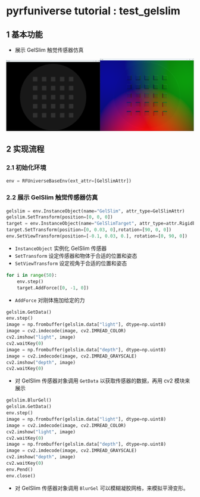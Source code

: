 # pyrfuniverse tutorial : test_gelslim

## 1 基本功能

- 展示 GelSlim 触觉传感器仿真

<img src="../Image/gelslim/depth.png" width=50%><img src="../Image/gelslim/light.png" width=50%>

## 2 实现流程

### 2.1 初始化环境

```python
env = RFUniverseBaseEnv(ext_attr=[GelSlimAttr])
```

### 2.2 展示 GelSlim 触觉传感器仿真

```python
gelslim = env.InstanceObject(name="GelSlim", attr_type=GelSlimAttr)
gelslim.SetTransform(position=[0, 0, 0])
target = env.InstanceObject(name="GelSlimTarget", attr_type=attr.RigidbodyAttr)
target.SetTransform(position=[0, 0.03, 0],rotation=[90, 0, 0])
env.SetViewTransform(position=[-0.1, 0.03, 0.], rotation=[0, 90, 0])
```

- `InstanceObject` 实例化 GelSlim 传感器
- `SetTransform` 设定传感器和物体于合适的位置和姿态
- `SetViewTransform` 设定视角于合适的位置和姿态

```python
for i in range(50):
    env.step()
    target.AddForce([0, -1, 0])
```

- `AddForce` 对刚体施加给定的力

```python
gelslim.GetData()
env.step()
image = np.frombuffer(gelslim.data["light"], dtype=np.uint8)
image = cv2.imdecode(image, cv2.IMREAD_COLOR)
cv2.imshow("light", image)
cv2.waitKey(0)
image = np.frombuffer(gelslim.data["depth"], dtype=np.uint8)
image = cv2.imdecode(image, cv2.IMREAD_GRAYSCALE)
cv2.imshow("depth", image)
cv2.waitKey(0)
```

- 对 GelSlim 传感器对象调用 `GetData` 以获取传感器的数据，再用 cv2 模块来展示

```python
gelslim.BlurGel()
gelslim.GetData()
env.step()
image = np.frombuffer(gelslim.data["light"], dtype=np.uint8)
image = cv2.imdecode(image, cv2.IMREAD_COLOR)
cv2.imshow("light", image)
cv2.waitKey(0)
image = np.frombuffer(gelslim.data["depth"], dtype=np.uint8)
image = cv2.imdecode(image, cv2.IMREAD_GRAYSCALE)
cv2.imshow("depth", image)
cv2.waitKey(0)
env.Pend()
env.close()
```

- 对 GelSlim 传感器对象调用 `BlurGel` 可以模糊凝胶网格，来模拟平滑变形。
